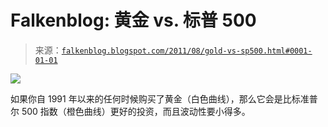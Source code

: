 <!--yml

category: 未分类

date: 2024-05-12 20:47:41

-->

# Falkenblog: 黄金 vs. 标普 500

> 来源：[`falkenblog.blogspot.com/2011/08/gold-vs-sp500.html#0001-01-01`](http://falkenblog.blogspot.com/2011/08/gold-vs-sp500.html#0001-01-01)

![](https://blogger.googleusercontent.com/img/b/R29vZ2xl/AVvXsEhNd4hScRp_syX992pY5Q1bP9vzLz29HIvJIuBnDkA2unohz0_LRSFzdQgZt51qyFlen-maFYvpAd5JJRgTQ2s_KMzzhkfNe5Mf4C2pGhit3s6CZ6PZ0Uxsw_m_82n2Tl9AXT35Sg/s1600/sg2011081953586.gif)

如果你自 1991 年以来的任何时候购买了黄金（白色曲线），那么它会是比标准普尔 500 指数（橙色曲线）更好的投资，而且波动性要小得多。
